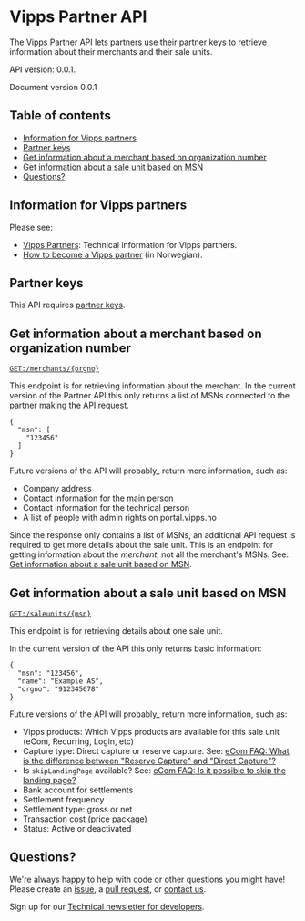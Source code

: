 # Vipps Partner API

The Vipps Partner API lets partners use their partner keys to retrieve information
about their merchants and their sale units.

API version: 0.0.1.

Document version 0.0.1

## Table of contents
* [Information for Vipps partners](#information-for-vipps-partners)
* [Partner keys](#partner-keys)
* [Get information about a merchant based on organization number](#get-information-about-a-merchant-based-on-organization-number)
* [Get information about a sale unit based on MSN](#get-information-about-a-sale-unit-based-on-msn)
* [Questions?](#questions)

## Information for Vipps partners

Please see:
* [Vipps Partners](https://github.com/vippsas/vipps-partner): Technical information for Vipps partners.
* [How to become a Vipps partner](https://vipps.no/developer/bli-partner/) (in Norwegian).

## Partner keys

This API requires
[partner keys](https://github.com/vippsas/vipps-partner#partner-keys).

## Get information about a merchant based on organization number

[`GET:/merchants/{orgno}`](https://vippsas.github.io/vipps-partner-api/#/Merchants/getMerchant)

This endpoint is for retrieving information about the merchant.
In the current version of the Partner API this only returns a list of MSNs
connected to the partner making the API request.

```
{
  "msn": [
    "123456"
  ]
}
```

Future versions of the API will probably_ return more information, such as:
* Company address
* Contact information for the main person
* Contact information for the technical person
* A list of people with admin rights on portal.vipps.no

Since the response only contains a list of MSNs, an additional API request is
required to get more details about the sale unit.
This is an endpoint for getting information about the _merchant_, not all the
merchant's MSNs.
See:
[Get information about a sale unit based on MSN](#get-information-about-a-sale-unit-based-on-msn).

## Get information about a sale unit based on MSN

[`GET:/saleunits/{msn}`](https://vippsas.github.io/vipps-partner-api/#/Salesunits/getMSN)

This endpoint is for retrieving details about one sale unit.

In the current version of the API this only returns basic information:

```
{
  "msn": "123456",
  "name": "Example AS",
  "orgno": "912345678"
}
```

Future versions of the API will probably_ return more information, such as:
* Vipps products: Which Vipps products are available for this sale unit (eCom, Recurring, Login, etc)
* Capture type: Direct capture or reserve capture. See:
  [eCom FAQ: What is the difference between "Reserve Capture" and "Direct Capture"?](https://github.com/vippsas/vipps-ecom-api/blob/master/vipps-ecom-api-faq.md#what-is-the-difference-between-reserve-capture-and-direct-capture)
* Is `skipLandingPage` available? See:
  [eCom FAQ: Is it possible to skip the landing page?](https://github.com/vippsas/vipps-ecom-api/blob/master/vipps-ecom-api-faq.md#is-it-possible-to-skip-the-landing-page)
* Bank account for settlements
* Settlement frequency
* Settlement type: gross or net
* Transaction cost (price package)
* Status: Active or deactivated

## Questions?

We're always happy to help with code or other questions you might have!
Please create an [issue](https://github.com/vippsas/vipps-api-api/issues),
a [pull request](https://github.com/vippsas/vipps-part-api/pulls),
or [contact us](https://github.com/vippsas/vipps-developers/blob/master/contact.md).

Sign up for our [Technical newsletter for developers](https://github.com/vippsas/vipps-developers/tree/master/newsletters).
